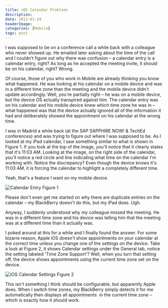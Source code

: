 ```yaml
---
title: iOS Calendar Problems
description: 
date: 2013-01-24
headerImage: 
categories: [Mobile]
tags: post
---
```


I was supposed to be on a conference call a while back with a colleague who never showed up. He emailed later asking about the time of the call and I couldn't figure out why there was confusion – a calendar entry is a calendar entry, right? As long as he accepted the meeting invite, it should be on his calendar, right? Wrong.

Of course, those of you who work in Mobile are already thinking you know what happened. He was looking at his calendar on a mobile device and was in a different time zone than the meeting and the mobile device didn't update accordingly. Well, you're partially right – he was on a mobile device, but the device OS actually transpired against him. The calendar entry was on his calendar and his mobile device knew which time zone he was in – what happened was that the device actually ignored all of the information it had and deliberately showed the appointment on his calendar at the wrong time.

I was in Madrid a while back (at the SAP SAPPHIRE NOW! & TechEd conferences) and was trying to figure out where I was supposed to be. As I looked at my iPad calendar, I saw something similar to what is shown in Figure 1. If you look at the top of the image, you'll notice that it clearly states that it's 11:03 AM. Looking at the image, on the right side of the calendar, you'll notice a red circle and line indicating what time on the calendar I'm working with. Notice the discrepancy? Even though the device knows it's 11:03 AM, it is forcing the calendar to highlight a completely different time. 

Yeah, that's a feature I want on my mobile device.

![Calendar Entry](/images/2013/calendar-entry.png)
Figure 1

Please don't even get me started on why there are duplicate entries on the calendar – my BlackBerry doesn't do this, but my iPad does. Ugh.

Anyway, I suddenly understood why my colleague missed the meeting. He was in a different time zone and his device was telling him that the meeting was at a different time than it actually was.

I poked around at this for a while and I finally found the answer. For some bizarre reason, Apple iOS doesn't show appointments on your calendar at the correct time unless you change one of the settings on the device. Take a look at Figure 2, it shows Calendar settings under the General tab, notice the setting labeled 'Time Zone Support'? Well, when you turn that setting off, the device shows appointments using the current time zone set on the device.

![iOS Calendar Settings](/images/2013/ios_calendar_settings.png)
Figure 2

This isn't something I think should be configurable, but apparently Apple does. When I switch time zones, my BlackBerry simply detects it for me automatically then displays all appointments  in the current time zone – which is exactly how it should work.